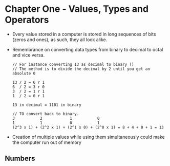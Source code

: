 # Chapter One - Values, Types and Operators

- Every value stored in a computer is stored in long sequences of bits (zeros and ones), as such, they all look alike.
- Remembrance on converting data types from binary to decimal to octal and vice versa.

  ```
  // For instance converting 13 as decimal to binary ()
  // The method is to divide the decimal by 2 until you get an absolute 0

  13 / 2 = 6 r 1
  6  / 2 = 3 r 0
  3  / 2 = 1 r 1
  1  / 2 = 0 r 1

  13 in decimal = 1101 in binary
  
  // TO convert back to binary.
  3           2            1           0
  1           1            0           1
  (2^3 x 1) + (2^2 x 1) + (2^1 x 0) + (2^0 x 1) = 8 + 4 + 0 + 1 = 13

  ```
- Creation of multiple values while using them simultaneously could make the computer run out of memory

## Numbers

 
